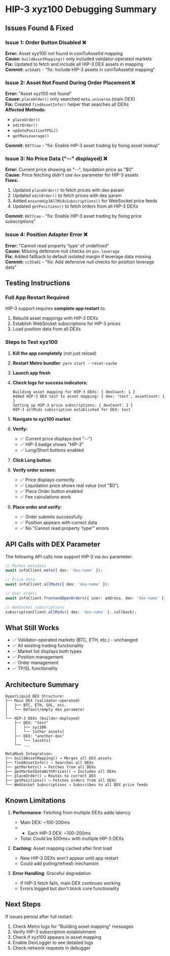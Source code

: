 # HIP-3 xyz100 Debugging Summary

## Issues Found & Fixed

### Issue 1: Order Button Disabled ❌

**Error:** Asset xyz100 not found in coinToAssetId mapping  
**Cause:** `buildAssetMapping()` only included validator-operated markets  
**Fix:** Updated to fetch and include all HIP-3 DEX assets in mapping  
**Commit:** `ac5da01` - "fix: Include HIP-3 assets in coinToAssetId mapping"

### Issue 2: Asset Not Found During Order Placement ❌

**Error:** "Asset xyz100 not found"  
**Cause:** `placeOrder()` only searched `meta.universe` (main DEX)  
**Fix:** Created `findAssetInfo()` helper that searches all DEXs  
**Affected Methods:**

- `placeOrder()`
- `editOrder()`
- `updatePositionTPSL()`
- `getMaxLeverage()`

**Commit:** `0877caa` - "fix: Enable HIP-3 asset trading by fixing asset lookup"

### Issue 3: No Price Data ("--" displayed) ❌

**Error:** Current price showing as "--", liquidation price as "$0"  
**Cause:** Price fetching didn't use `dex` parameter for HIP-3 assets  
**Fixes:**

1. Updated `placeOrder()` to fetch prices with dex param
2. Updated `editOrder()` to fetch prices with dex param
3. Added `ensureHip3AllMidsSubscriptions()` for WebSocket price feeds
4. Updated `getPositions()` to fetch orders from all HIP-3 DEXs

**Commit:** `0877caa` - "fix: Enable HIP-3 asset trading by fixing price subscriptions"

### Issue 4: Position Adapter Error ❌

**Error:** "Cannot read property 'type' of undefined"  
**Cause:** Missing defensive null checks on `pos.leverage`  
**Fix:** Added fallback to default isolated margin if leverage data missing  
**Commit:** `cc35a81` - "fix: Add defensive null checks for position leverage data"

## Testing Instructions

### Full App Restart Required

HIP-3 support requires **complete app restart** to:

1. Rebuild asset mappings with HIP-3 DEXs
2. Establish WebSocket subscriptions for HIP-3 prices
3. Load position data from all DEXs

### Steps to Test xyz100

1. **Kill the app completely** (not just reload)
2. **Restart Metro bundler**: `yarn start --reset-cache`
3. **Launch app fresh**
4. **Check logs for success indicators:**

   ```
   Building asset mapping for HIP-3 DEXs: { dexCount: 1 }
   Added HIP-3 DEX test to asset mapping: { dex: 'test', assetCount: 1 }
   Setting up HIP-3 price subscriptions: { dexCount: 1 }
   HIP-3 allMids subscription established for DEX: test
   ```

5. **Navigate to xyz100 market**
6. **Verify:**

   - ✅ Current price displays (not "--")
   - ✅ HIP-3 badge shows "HIP-3"
   - ✅ Long/Short buttons enabled

7. **Click Long button**
8. **Verify order screen:**

   - ✅ Price displays correctly
   - ✅ Liquidation price shows real value (not "$0")
   - ✅ Place Order button enabled
   - ✅ Fee calculations work

9. **Place order and verify:**
   - ✅ Order submits successfully
   - ✅ Position appears with correct data
   - ✅ No "Cannot read property 'type'" errors

## API Calls with DEX Parameter

The following API calls now support HIP-3 via `dex` parameter:

```typescript
// Market metadata
await infoClient.meta({ dex: 'dex-name' });

// Price data
await infoClient.allMids({ dex: 'dex-name' });

// User orders
await infoClient.frontendOpenOrders({ user: address, dex: 'dex-name' });

// WebSocket subscriptions
subscriptionClient.allMids({ dex: 'dex-name' }, callback);
```

## What Still Works

- ✅ Validator-operated markets (BTC, ETH, etc.) - unchanged
- ✅ All existing trading functionality
- ✅ Market list displays both types
- ✅ Position management
- ✅ Order management
- ✅ TP/SL functionality

## Architecture Summary

```
HyperLiquid DEX Structure:
├── Main DEX (validator-operated)
│   ├── BTC, ETH, SOL, etc.
│   └── Default/empty dex parameter
│
└── HIP-3 DEXs (builder-deployed)
    ├── DEX: "test"
    │   ├── xyz100
    │   └── [other assets]
    ├── DEX: "another-dex"
    │   └── [assets]
    └── ...

MetaMask Integration:
├── buildAssetMapping() → Merges all DEX assets
├── findAssetInfo() → Searches all DEXs
├── getMarkets() → Fetches from all DEXs
├── getMarketDataWithPrices() → Includes all DEXs
├── placeOrder() → Routes to correct DEX
├── getPositions() → Fetches orders from all DEXs
└── WebSocket Subscriptions → Subscribes to all DEX price feeds
```

## Known Limitations

1. **Performance**: Fetching from multiple DEXs adds latency

   - Main DEX: ~100-200ms
   - - Each HIP-3 DEX: ~100-200ms
   - Total: Could be 500ms+ with multiple HIP-3 DEXs

2. **Caching**: Asset mapping cached after first load

   - New HIP-3 DEXs won't appear until app restart
   - Could add polling/refresh mechanism

3. **Error Handling**: Graceful degradation
   - If HIP-3 fetch fails, main DEX continues working
   - Errors logged but don't block core functionality

## Next Steps

If issues persist after full restart:

1. Check Metro logs for "Building asset mapping" messages
2. Verify HIP-3 subscription establishment
3. Check if xyz100 appears in asset mapping
4. Enable DevLogger to see detailed logs
5. Check network requests in debugger
